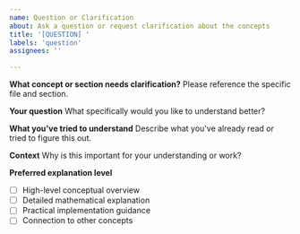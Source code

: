 ```yaml
---
name: Question or Clarification
about: Ask a question or request clarification about the concepts
title: '[QUESTION] '
labels: 'question'
assignees: ''

---
```


**What concept or section needs clarification?**
Please reference the specific file and section.

**Your question**
What specifically would you like to understand better?

**What you've tried to understand**
Describe what you've already read or tried to figure this out.

**Context**
Why is this important for your understanding or work?

**Preferred explanation level**
- [ ] High-level conceptual overview
- [ ] Detailed mathematical explanation
- [ ] Practical implementation guidance
- [ ] Connection to other concepts